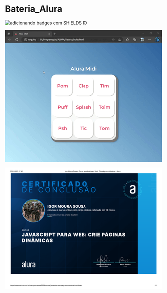 # Bateria_Alura

![adicionando badges com SHIELDS IO](https://img.shields.io/badge/STATUS-CONCLUÍDO-<COLOR>GREEN)

![Resultado Bateria](final.gif)

![Certificado](ac64a981_1.png)
